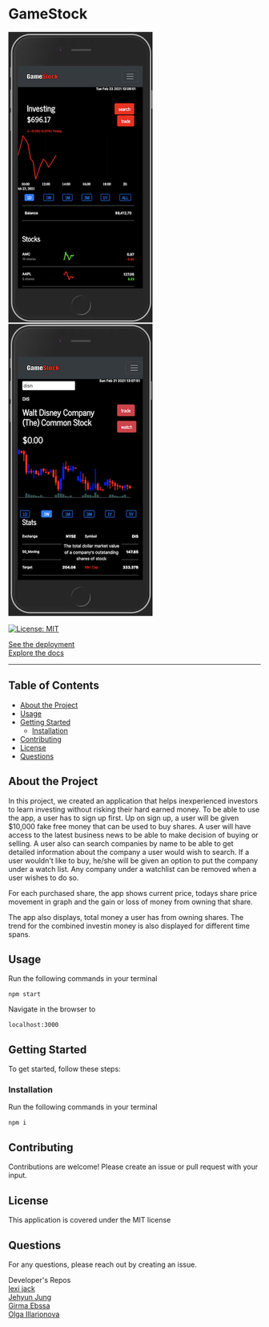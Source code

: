 # GameStock

![Userpage](assets/user.png) ![Searchpage](assets/search.png)

[![License: MIT](https://img.shields.io/badge/License-MIT-yellow.svg)](https://opensource.org/licenses/MIT)

[See the deployment](https://gamestock-app.herokuapp.com/)  
[Explore the docs](https://github.com/seattletrade/gamestock)

---

## Table of Contents

- [About the Project](#About-the-Project)
- [Usage](#Usage)
- [Getting Started](#Getting-Started)
  - [Installation](#Installation)
- [Contributing](#Contributing)
- [License](#License)
- [Questions](#Questions)

## About the Project
In this project, we created an application that helps inexperienced investors to learn investing without risking their hard earned money. To be able to use the app, a user has to sign up first. Up on sign up, a user will be given $10,000 fake free money that can be used to buy shares. A user will have access to the latest business news to be able to make decision of buying or selling. A user also can search companies by name to be able to get detailed information about the company a user would wish to search. If a user wouldn't like to buy, he/she will be given an option to put the company under a watch list. Any company under a watchlist can be removed when a user wishes to do so.

For each purchased share, the app shows current price, todays share price movement in graph and the gain or loss of money from owning that share.

The app also displays, total money a user has from owning shares. The trend for the combined investin money is also displayed for different time spans.
## Usage

Run the following commands in your terminal

    npm start

Navigate in the browser to

    localhost:3000

## Getting Started

To get started, follow these steps:

### Installation

Run the following commands in your terminal

    npm i

## Contributing

Contributions are welcome! Please create an issue or pull request with your input.

## License

This application is covered under the MIT license

## Questions

For any questions, please reach out by creating an issue.

Developer's Repos  
[lexi jack](http://github.com/puakehaulani)  
[Jehyun Jung](https://github.com/congmul)  
[Girma Ebssa](https://github.com/girmaD)  
[Olga Illarionova](https://github.com/Myau5x)
